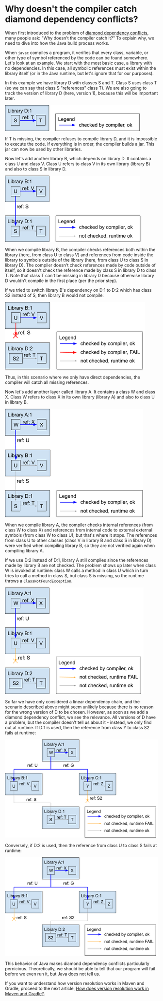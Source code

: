 # Why doesn't the compiler catch diamond dependency conflicts?

When first introduced to the problem of [diamond dependency
conflicts](what-is-a-diamond-dependency-conflict.md), many people ask: "Why
doesn't the compiler catch it?" To explain why, we need to dive into how the
Java build process works.

When `javac` compiles a program, it verifies that every class, variable, or
other type of symbol referenced by the code can be found somewhere. Let's look
at an example. We start with the most basic case, a library with no
dependencies. In this case, all symbolic references must exist within the
library itself (or in the Java runtime, but let's ignore that for our purposes).

In this example we have library D with classes S and T. Class S uses class T (so
we can say that class S "references" class T). We are also going to track the
version of library D (here, version 1), because this will be important later.

<img src="assets/images/ddc-compiler-00.png">

If T is missing, the compiler refuses to compile library D, and it is impossible
to execute the code. If everything is in order, the compiler builds a jar. This
jar can now be used by other libraries.

Now let's add another library B, which depends on library D. It contains a class
U and class V. Class U refers to class V in its own library (library B) and also
to class S in library D.

<img src="assets/images/ddc-compiler-01.png">

When we compile library B, the compiler checks references both within the
library (here, from class U to class V) and references from code inside the
library to symbols outside of the library (here, from class U to class S in
library D). The compiler doesn't check references made by code outside of
itself, so it doesn't check the reference made by class S in library D to class
T. Note that class T can't be missing in library D because otherwise library D
wouldn't compile in the first place (per the prior step).

If we tried to switch library B's dependency on D:1 to D:2 which has class S2
instead of S, then library B would not compile:

<img src="assets/images/ddc-compiler-02.png">

Thus, in this scenario where we only have direct dependencies, the compiler will
catch all missing references.

Now let's add another layer called library A. It contains a class W and class
X. Class W refers to class X in its own library (library A) and also to class U
in library B.

<img src="assets/images/ddc-compiler-03.png">

When we compile library A, the compiler checks internal references (from class W
to class X) and references from internal code to external external symbols (from
class W to class U), but that's where it stops. The references from class U to
other classes (class V in library B and class S in library D) were verified when
compiling library B, so they are not verified again when compiling library A.

If we use D:2 instead of D:1, library A still compiles since the references made
by library B are not checked. The problem shows up later when class W is invoked
at runtime: class W calls a method in class U which in turn tries to call a
method in class S, but class S is missing, so the runtime throws a
`ClassNotFoundException`.

<img src="assets/images/ddc-compiler-04.png">

So far we have only considered a linear dependency chain, and the scenario
described above might seem unlikely because there is no reason for the wrong
version of D to be chosen. However, as soon as we add a diamond dependency
conflict, we see the relevance. All versions of D have a problem, but the
compiler doesn't tell us about it - instead, we only find out at runtime. If D:1
is used, then the reference from class Y to class S2 fails at runtime:

<img src="assets/images/ddc-compiler-05.png">

Conversely, if D:2 is used, then the reference from class U to class S fails at
runtime:

<img src="assets/images/ddc-compiler-06.png">

This behavior of Java makes diamond dependency conflicts particularly
pernicious. Theoretically, we should be able to tell that our program will fail
before we even run it, but Java does not tell us.

If you want to understand how version resolution works in Maven and Gradle,
proceed to the next article,
[How does version resolution work in Maven and Gradle?](how-does-version-resolution-work-in-maven-and-gradle.md).
